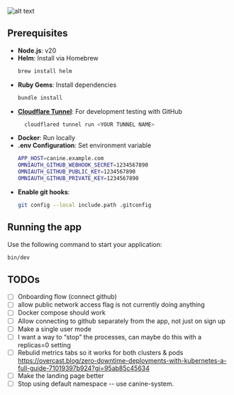 ![alt text](https://github.com/czhu12/canine/blob/main/public/images/logo-full.png?raw=true)

## Prerequisites

- **Node.js**: v20
- **Helm**: Install via Homebrew
  ```bash
  brew install helm
  ```
- **Ruby Gems**: Install dependencies
  ```bash
  bundle install
  ```
- [**Cloudflare Tunnel**](https://developers.cloudflare.com/cloudflare-one/connections/connect-networks/get-started/create-local-tunnel/): For development testing with GitHub
  ```bash
    cloudflared tunnel run <YOUR TUNNEL NAME>
  ```
- **Docker**: Run locally
- **.env Configuration**: Set environment variable
  ```bash
  APP_HOST=canine.example.com
  OMNIAUTH_GITHUB_WEBHOOK_SECRET=1234567890
  OMNIAUTH_GITHUB_PUBLIC_KEY=1234567890
  OMNIAUTH_GITHUB_PRIVATE_KEY=1234567890
  ```
- **Enable git hooks**:
  ```bash
  git config --local include.path .gitconfig
  ```

## Running the app

Use the following command to start your application:

```bash
bin/dev
```

## TODOs

- [ ] Onboarding flow (connect github)
- [ ] allow public network access flag is not currently doing anything
- [ ] Docker compose should work
- [ ] Allow connecting to github separately from the app, not just on sign up
- [ ] Make a single user mode
- [ ] I want a way to “stop” the processes, can maybe do this with a replicas=0 setting
- [ ] Rebulid metrics tabs so it works for both clusters & pods
      https://overcast.blog/zero-downtime-deployments-with-kubernetes-a-full-guide-71019397b924?gi=95ab85c45634
- [ ] Make the landing page better
- [ ] Stop using default namespace -- use canine-system.
